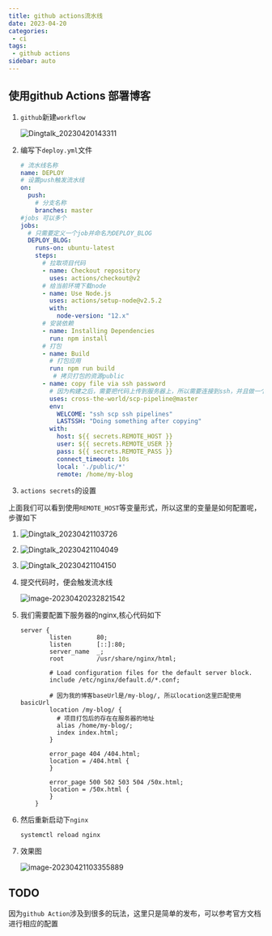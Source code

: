 ```yaml
---
title: github actions流水线
date: 2023-04-20
categories:
 - ci
tags:
 - github actions
sidebar: auto
---
```


## 使用github Actions 部署博客

1. `github`新建`workflow`

   ![Dingtalk_20230420143311](/my-blog/ci/actions/Dingtalk_20230420143311.jpg)

2. 编写下`deploy.yml`文件

   ```yaml
   # 流水线名称
   name: DEPLOY
   # 设置push触发流水线
   on:
     push:
       # 分支名称
       branches: master
   #jobs 可以多个
   jobs:
     # 只需要定义一个job并命名为DEPLOY_BLOG
     DEPLOY_BLOG:
       runs-on: ubuntu-latest
       steps:
         # 拉取项目代码
         - name: Checkout repository
           uses: actions/checkout@v2
         # 给当前环境下载node
         - name: Use Node.js
           uses: actions/setup-node@v2.5.2
           with:
             node-version: "12.x"
         # 安装依赖
         - name: Installing Dependencies
           run: npm install
         # 打包
         - name: Build
           # 打包应用
           run: npm run build
         	# 拷贝打包的资源public
         - name: copy file via ssh password
           # 因为构建之后，需要把代码上传到服务器上，所以需要连接到ssh，并且做一个拷贝操作
           uses: cross-the-world/scp-pipeline@master
           env:
             WELCOME: "ssh scp ssh pipelines"
             LASTSSH: "Doing something after copying"
           with:
             host: ${{ secrets.REMOTE_HOST }}
             user: ${{ secrets.REMOTE_USER }}
             pass: ${{ secrets.REMOTE_PASS }}
             connect_timeout: 10s
             local: './public/*'
             remote: /home/my-blog
   
   ```

3.  `actions secrets`的设置

   上面我们可以看到使用`REMOTE_HOST`等变量形式，所以这里的变量是如何配置呢，步骤如下
   
   1. ![Dingtalk_20230421103726](/my-blog/ci/actions/Dingtalk_20230421103726.jpg)
   2. ![Dingtalk_20230421104049](/my-blog/ci/actions/Dingtalk_20230421104049.jpg)
   3. ![Dingtalk_20230421104150](/my-blog/ci/actions/Dingtalk_20230421104150.jpg)


4. 提交代码时，便会触发流水线

   ![image-20230420232821542](/my-blog/ci/actions/image-20230420232821542.png)

5. 我们需要配置下服务器的nginx,核心代码如下

   ```nginx
   server {
           listen       80;
           listen       [::]:80;
           server_name  _;
           root         /usr/share/nginx/html;
   
           # Load configuration files for the default server block.
           include /etc/nginx/default.d/*.conf;
           
           # 因为我的博客baseUrl是/my-blog/, 所以location这里匹配使用basicUrl
           location /my-blog/ {
             # 项目打包后的存在在服务器的地址
             alias /home/my-blog/;
             index index.html;
           }
   
           error_page 404 /404.html;
           location = /404.html {
           }
   
           error_page 500 502 503 504 /50x.html;
           location = /50x.html {
           }
       }
   ```

6. 然后重新启动下`nginx`

   ```shell
   systemctl reload nginx
   ```

7. 效果图

   ![image-20230421103355889](/my-blog/ci/actions/image-20230421103355889.png)

## TODO

因为`github Action`涉及到很多的玩法，这里只是简单的发布，可以参考官方文档进行相应的配置
